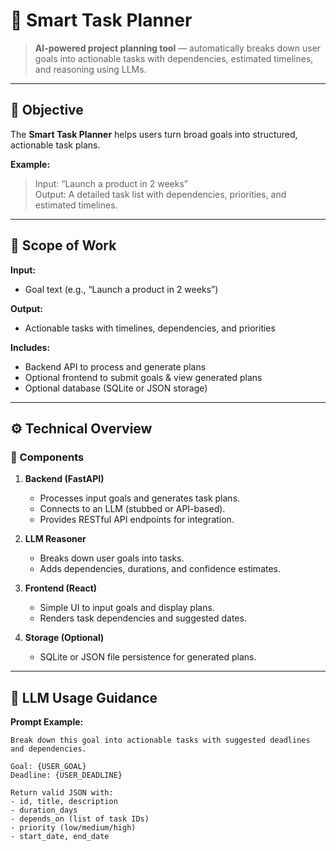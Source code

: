 # 🧠 Smart Task Planner

> **AI-powered project planning tool** — automatically breaks down user goals into actionable tasks with dependencies, estimated timelines, and reasoning using LLMs.

---

## 🎯 Objective
The **Smart Task Planner** helps users turn broad goals into structured, actionable task plans.

**Example:**  
> Input: “Launch a product in 2 weeks”  
> Output: A detailed task list with dependencies, priorities, and estimated timelines.

---

## 📘 Scope of Work

**Input:**  
- Goal text (e.g., “Launch a product in 2 weeks”)

**Output:**  
- Actionable tasks with timelines, dependencies, and priorities

**Includes:**  
- Backend API to process and generate plans  
- Optional frontend to submit goals & view generated plans  
- Optional database (SQLite or JSON storage)

---

## ⚙️ Technical Overview

### 🧩 Components

1. **Backend (FastAPI)**
   - Processes input goals and generates task plans.
   - Connects to an LLM (stubbed or API-based).
   - Provides RESTful API endpoints for integration.

2. **LLM Reasoner**
   - Breaks down user goals into tasks.
   - Adds dependencies, durations, and confidence estimates.

3. **Frontend (React)**
   - Simple UI to input goals and display plans.
   - Renders task dependencies and suggested dates.

4. **Storage (Optional)**
   - SQLite or JSON file persistence for generated plans.

---

## 🧠 LLM Usage Guidance

**Prompt Example:**

```text
Break down this goal into actionable tasks with suggested deadlines and dependencies.

Goal: {USER_GOAL}
Deadline: {USER_DEADLINE}

Return valid JSON with:
- id, title, description
- duration_days
- depends_on (list of task IDs)
- priority (low/medium/high)
- start_date, end_date
